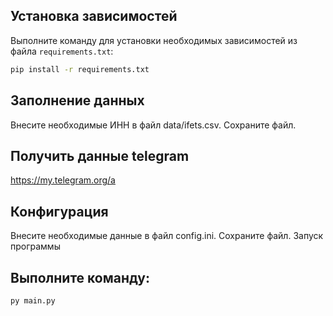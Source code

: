
## Установка зависимостей

Выполните команду для установки необходимых зависимостей из файла `requirements.txt`:

```bash
pip install -r requirements.txt
```

## Заполнение данных
Внесите необходимые ИНН в файл data/ifets.csv.
Сохраните файл.

## Получить данные telegram
https://my.telegram.org/a

## Конфигурация
Внесите необходимые данные в файл config.ini.
Сохраните файл.
Запуск программы

## Выполните команду:

```bash
py main.py
```

